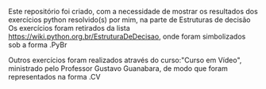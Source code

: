 Este repositório foi criado, com a necessidade de mostrar os resultados dos exercícios python resolvido(s) por mim, na parte de Estruturas de decisão
Os exercícios foram retirados da lista https://wiki.python.org.br/EstruturaDeDecisao, onde foram simbolizados sob a forma .PyBr

Outros exercícios foram realizados através do curso:"Curso em Vídeo", ministrado pelo Professor Gustavo Guanabara, de modo que foram representados na forma .CV
